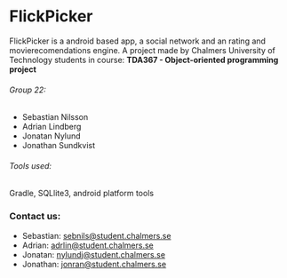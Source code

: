 # FlickPicker

FlickPicker is a android based app, a social network and an rating and movierecomendations engine.
A project made by Chalmers University of Technology students in course: **TDA367 - Object-oriented programming project**

###### Group 22:
- Sebastian Nilsson
- Adrian Lindberg
- Jonatan Nylund
- Jonathan Sundkvist

###### Tools used: 
Gradle, SQLlite3, android platform tools

### Contact us:
* Sebastian: sebnils@student.chalmers.se
* Adrian: adrlin@student.chalmers.se
* Jonatan: nylundj@student.chalmers.se
* Jonathan: jonran@student.chalmers.se

